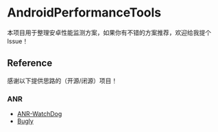 # AndroidPerformanceTools

本项目用于整理安卓性能监测方案，如果你有不错的方案推荐，欢迎给我提个Issue！

## Reference

感谢以下提供思路的（开源/闭源）项目！

### ANR

- [ANR-WatchDog](https://github.com/SalomonBrys/ANR-WatchDog)
- [Bugly](https://bugly.qq.com)